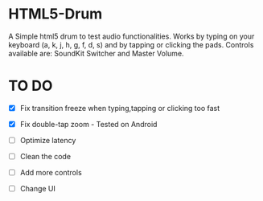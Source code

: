 # HTML5-Drum
A Simple html5 drum to test audio functionalities.
Works by typing on your keyboard (a, k, j, h, g, f, d, s) and by tapping or clicking the pads. Controls available are: SoundKit Switcher and Master Volume.

# TO DO
- [x] Fix transition freeze when typing,tapping or clicking too fast

- [x] Fix double-tap zoom
      - Tested on Android

- [ ] Optimize latency

- [ ] Clean the code

- [ ] Add more controls

- [ ] Change UI
